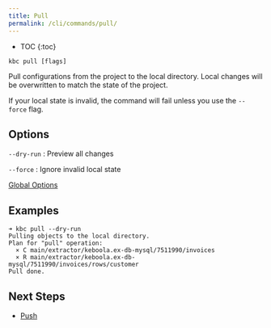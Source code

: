 ```yaml
---
title: Pull
permalink: /cli/commands/pull/
---
```


* TOC 
{:toc}

```
kbc pull [flags]
```

Pull configurations from the project to the local directory. Local changes will be overwritten to match the state 
of the project. 

If your local state is invalid, the command will fail unless you use the `--force` flag.

## Options

`--dry-run`
: Preview all changes

`--force`
: Ignore invalid local state

[Global Options](/cli/commands/#global-options)

## Examples

```
➜ kbc pull --dry-run
Pulling objects to the local directory.
Plan for "pull" operation:
  × C main/extractor/keboola.ex-db-mysql/7511990/invoices
  × R main/extractor/keboola.ex-db-mysql/7511990/invoices/rows/customer
Pull done.
```

## Next Steps

- [Push](/cli/commands/push/)

